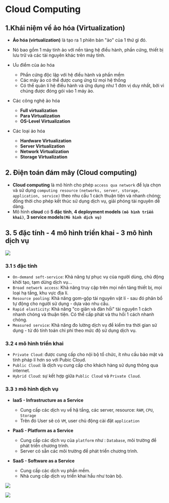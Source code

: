 # Cloud Computing 
## 1.Khái niệm về ảo hóa (Virtualization)
- **Ảo hóa (virtualization)** là tạo ra 1 phiên bản "ảo" của 1 thứ gì đó. 
- Nó bao gồm 1 máy tính ảo với nền tảng hệ điều hành, phần cứng, thiết bị lưu trữ và các tài nguyên khác trên máy tính.
- Ưu điểm của ảo hóa
  + Phần cứng độc lập với hệ điều hành và phần mềm
  + Các máy ảo có thể được cung ứng từ mọi hệ thống
  + Có thể quản lí hệ điều hành và ứng dụng như 1 đơn vị duy nhất, bởi vì chúng được đóng gói vào 1 máy ảo.
- Các công nghệ ảo hóa
  + **Full virtualization**
  + **Para Virtualization**
  + **OS-Level Virtualization**

- Các loại ảo hóa
  + **Hardware Virtualization**
  + **Server Virtualization**
  + **Network Virtualization**
  + **Storage Virtualization**

## 2. Điện toán đám mây (Cloud computing)
- **Cloud computing** là mô hình cho phép `access qua network` để lựa chọn và sử dụng `computing resource` `(networks, server, storage, application, service)` theo nhu cầu 1 cách thuận tiện và nhanh chóng; đồng thời cho phép kết thúc sử dụng dịch vụ, giải phóng tài nguyên dễ dàng.
- Mô hình **cloud** có **5 đặc tính**, **4 deployment models `(mô hình triển khai)`**, **3 service models`(Mô hình dịch vụ)`** 

## 3. 5 đặc tính - 4 mô hình triển khai - 3 mô hình dịch vụ 
![](https://i.ibb.co/FV2mkc8/1.png)

### 3.1 `5` đặc tính
- `On-demand seft-service`: Khả năng tự phục vụ của người dùng, chủ động khởi tạo, tạm dừng dịch vụ...
- `Broad network access`: Khả năng truy cập trên mọi nền tảng thiết bị, mọi loại hạ tầng, khu vực địa lí.
- `Resource pooling`: Khả năng gom-gộp tài nguyên vật lí - sau đó phân bổ tự động cho người sử dụng - dựa vào nhu cầu.
- `Rapid elasticity`: Khả năng "co giãn và đàn hồi" tài nguyên 1 cách nhanh chóng và thuận tiện. Có thể cấp phát và thu hồi 1 cách nhanh chóng.
- `Measured service`: Khả năng đo lường dịch vụ để kiểm tra thời gian sử dụng - từ đó tính toán chi phí theo mức độ sử dụng dịch vụ.

### 3.2 `4` mô hình triển khai
- `Private Cloud`: được cung cấp cho nội bộ tổ chức, ít nhu cầu bảo mật và tính pháp lí hơn so với Pubic Cloud.
- `Public Cloud`: là dịch vụ cung cấp cho khách hàng sử dụng thông qua internet.
- `Hybrid Cloud`: sự kết hợp giữa `Public Cloud` và `Private Cloud`.

### 3.3 `3` mô hình dịch vụ
- **IaaS - Infrastructure as a Service**
  + Cung cấp các dịch vụ về hậ tầng, các server, resource: `RAM`, `CPU`, `Storage`
  + Trên đó User sẽ có `VM`, user chủ động cài đặt `application`

- **PaaS - Platform as a Service**
   + Cung cấp các dịch vụ của `platform` như : `Database`, môi trường để phát triển chương trình.
   + Server có sẵn các môi trường để phát triển chương trình.

- **SaaS - Software as a Service**
   + Cung cấp các dịch vụ phần mềm.
   + Nhà cung cấp dịch vụ triển khai hầu như toàn bộ.

![](https://github.com/khanhnt99/thuctap012017/raw/master/XuanSon/OpenStack/Introduction%20Cloud%20Computing%20and%20OpenStack/images/5.png)

![](https://github.com/khanhnt99/thuctap012017/raw/master/XuanSon/OpenStack/Introduction%20Cloud%20Computing%20and%20OpenStack/images/6.png)